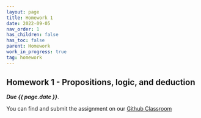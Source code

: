 ```yaml
---
layout: page
title: Homework 1
date: 2022-09-05
nav_order: 1
has_children: false
has_toc: false
parent: Homework
work_in_progress: true
tag: homework 
---
```


## Homework 1 - Propositions, logic, and deduction

**_Due {{ page.date }}_**. 

You can find and submit the assignment on our [Github Classroom](https://classroom.github.com/a/DZUZ_jTU)
